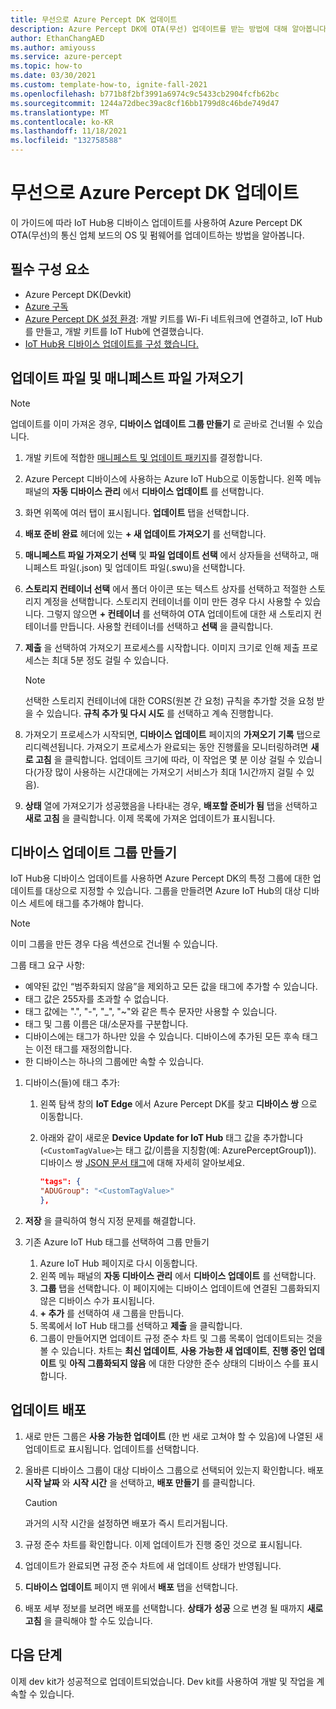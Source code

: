 ```yaml
---
title: 무선으로 Azure Percept DK 업데이트
description: Azure Percept DK에 OTA(무선) 업데이트를 받는 방법에 대해 알아봅니다.
author: EthanChangAED
ms.author: amiyouss
ms.service: azure-percept
ms.topic: how-to
ms.date: 03/30/2021
ms.custom: template-how-to, ignite-fall-2021
ms.openlocfilehash: b771b8f2bf3991a6974c9c5433cb2904fcfb62bc
ms.sourcegitcommit: 1244a72dbec39ac8cf16bb1799d8c46bde749d47
ms.translationtype: MT
ms.contentlocale: ko-KR
ms.lasthandoff: 11/18/2021
ms.locfileid: "132758588"
---
```

# <a name="update-azure-percept-dk-over-the-air"></a>무선으로 Azure Percept DK 업데이트

이 가이드에 따라 IoT Hub용 디바이스 업데이트를 사용하여 Azure Percept DK OTA(무선)의 통신 업체 보드의 OS 및 펌웨어를 업데이트하는 방법을 알아봅니다.

## <a name="prerequisites"></a>필수 구성 요소

- Azure Percept DK(Devkit)
- [Azure 구독](https://azure.microsoft.com/free/)
- [Azure Percept DK 설정 환경](./quickstart-percept-dk-set-up.md): 개발 키트를 Wi-Fi 네트워크에 연결하고, IoT Hub를 만들고, 개발 키트를 IoT Hub에 연결했습니다.
- [IoT Hub용 디바이스 업데이트를 구성 했습니다.](./how-to-set-up-over-the-air-updates.md)

## <a name="import-your-update-file-and-manifest-file"></a>업데이트 파일 및 매니페스트 파일 가져오기

> [!NOTE]
> 업데이트를 이미 가져온 경우, **디바이스 업데이트 그룹 만들기** 로 곧바로 건너뛸 수 있습니다.

1. 개발 키트에 적합한 [매니페스트 및 업데이트 패키지](./software-releases-over-the-air-updates.md)를 결정합니다.

1. Azure Percept 디바이스에 사용하는 Azure IoT Hub으로 이동합니다. 왼쪽 메뉴 패널의 **자동 디바이스 관리** 에서 **디바이스 업데이트** 를 선택합니다.

1. 화면 위쪽에 여러 탭이 표시됩니다. **업데이트** 탭을 선택합니다.

1. **배포 준비 완료** 헤더에 있는 **+ 새 업데이트 가져오기** 를 선택합니다.

1. **매니페스트 파일 가져오기 선택** 및 **파일 업데이트 선택** 에서 상자들을 선택하고, 매니페스트 파일(.json) 및 업데이트 파일(.swu)을 선택합니다.

1. **스토리지 컨테이너 선택** 에서 폴더 아이콘 또는 텍스트 상자를 선택하고 적절한 스토리지 계정을 선택합니다. 스토리지 컨테이너를 이미 만든 경우 다시 사용할 수 있습니다. 그렇지 않으면 **+ 컨테이너** 를 선택하여 OTA 업데이트에 대한 새 스토리지 컨테이너를 만듭니다. 사용할 컨테이너를 선택하고 **선택** 을 클릭합니다.

1. **제출** 을 선택하여 가져오기 프로세스를 시작합니다. 이미지 크기로 인해 제출 프로세스는 최대 5분 정도 걸릴 수 있습니다.

    > [!NOTE]
    > 선택한 스토리지 컨테이너에 대한 CORS(원본 간 요청) 규칙을 추가할 것을 요청 받을 수 있습니다. **규칙 추가 및 다시 시도** 를 선택하고 계속 진행합니다.

1. 가져오기 프로세스가 시작되면, **디바이스 업데이트** 페이지의 **가져오기 기록** 탭으로 리디렉션됩니다. 가져오기 프로세스가 완료되는 동안 진행률을 모니터링하려면 **새로 고침** 을 클릭합니다. 업데이트 크기에 따라, 이 작업은 몇 분 이상 걸릴 수 있습니다(가장 많이 사용하는 시간대에는 가져오기 서비스가 최대 1시간까지 걸릴 수 있음).

1. **상태** 열에 가져오기가 성공했음을 나타내는 경우, **배포할 준비가 됨** 탭을 선택하고 **새로 고침** 을 클릭합니다. 이제 목록에 가져온 업데이트가 표시됩니다.

## <a name="create-a-device-update-group"></a>디바이스 업데이트 그룹 만들기

IoT Hub용 디바이스 업데이트를 사용하면 Azure Percept DK의 특정 그룹에 대한 업데이트를 대상으로 지정할 수 있습니다. 그룹을 만들려면 Azure IoT Hub의 대상 디바이스 세트에 태그를 추가해야 합니다.

> [!NOTE]
> 이미 그룹을 만든 경우 다음 섹션으로 건너뛸 수 있습니다.

그룹 태그 요구 사항:

- 예약된 값인 “범주화되지 않음”을 제외하고 모든 값을 태그에 추가할 수 있습니다.
- 태그 값은 255자를 초과할 수 없습니다.
- 태그 값에는 ".", "-", "_", "~"와 같은 특수 문자만 사용할 수 있습니다.
- 태그 및 그룹 이름은 대/소문자를 구분합니다.
- 디바이스에는 태그가 하나만 있을 수 있습니다. 디바이스에 추가된 모든 후속 태그는 이전 태그를 재정의합니다.
- 한 디바이스는 하나의 그룹에만 속할 수 있습니다.

1. 디바이스(들)에 태그 추가:
    1. 왼쪽 탐색 창의 **IoT Edge** 에서 Azure Percept DK를 찾고 **디바이스 쌍** 으로 이동합니다.
    1. 아래와 같이 새로운 **Device Update for IoT Hub** 태그 값을 추가합니다(```<CustomTagValue>```는 태그 값/이름을 지칭함(예: AzurePerceptGroup1)). 디바이스 쌍 [JSON 문서 태그](../iot-hub/iot-hub-devguide-device-twins.md#device-twins)에 대해 자세히 알아보세요.

        ```json
        "tags": {
        "ADUGroup": "<CustomTagValue>"
        },
        ```

1. **저장** 을 클릭하여 형식 지정 문제를 해결합니다.

1. 기존 Azure IoT Hub 태그를 선택하여 그룹 만들기

    1. Azure IoT Hub 페이지로 다시 이동합니다.
    1. 왼쪽 메뉴 패널의 **자동 디바이스 관리** 에서 **디바이스 업데이트** 를 선택합니다.
    1. **그룹** 탭을 선택합니다. 이 페이지에는 디바이스 업데이트에 연결된 그룹화되지 않은 디바이스 수가 표시됩니다.
    1. **+ 추가** 를 선택하여 새 그룹을 만듭니다.
    1. 목록에서 IoT Hub 태그를 선택하고 **제출** 을 클릭합니다.
    1. 그룹이 만들어지면 업데이트 규정 준수 차트 및 그룹 목록이 업데이트되는 것을 볼 수 있습니다. 차트는 **최신 업데이트**, **사용 가능한 새 업데이트**, **진행 중인 업데이트** 및 **아직 그룹화되지 않음** 에 대한 다양한 준수 상태의 디바이스 수를 표시합니다.

## <a name="deploy-an-update"></a>업데이트 배포

1. 새로 만든 그룹은 **사용 가능한 업데이트** (한 번 새로 고쳐야 할 수 있음)에 나열된 새 업데이트로 표시됩니다. 업데이트를 선택합니다.

1. 올바른 디바이스 그룹이 대상 디바이스 그룹으로 선택되어 있는지 확인합니다. 배포 **시작 날짜** 와 **시작 시간** 을 선택하고, **배포 만들기** 를 클릭합니다.

    > [!CAUTION]
    > 과거의 시작 시간을 설정하면 배포가 즉시 트리거됩니다.

1. 규정 준수 차트를 확인합니다. 이제 업데이트가 진행 중인 것으로 표시됩니다.

1. 업데이트가 완료되면 규정 준수 차트에 새 업데이트 상태가 반영됩니다.

1. **디바이스 업데이트** 페이지 맨 위에서 **배포** 탭을 선택합니다.

1. 배포 세부 정보를 보려면 배포를 선택합니다. **상태가** **성공** 으로 변경 될 때까지 **새로 고침** 을 클릭해야 할 수도 있습니다.

## <a name="next-steps"></a>다음 단계

이제 dev kit가 성공적으로 업데이트되었습니다. Dev kit를 사용하여 개발 및 작업을 계속할 수 있습니다.
